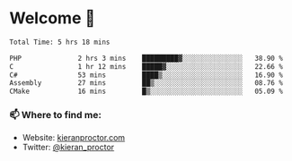 # Welcome 🦘

<!--START_SECTION:waka-->

```txt
Total Time: 5 hrs 18 mins

PHP              2 hrs 3 mins    █████████▓░░░░░░░░░░░░░░░   38.90 %
C                1 hr 12 mins    █████▓░░░░░░░░░░░░░░░░░░░   22.66 %
C#               53 mins         ████▒░░░░░░░░░░░░░░░░░░░░   16.90 %
Assembly         27 mins         ██▒░░░░░░░░░░░░░░░░░░░░░░   08.76 %
CMake            16 mins         █▒░░░░░░░░░░░░░░░░░░░░░░░   05.09 %
```

<!--END_SECTION:waka-->

### 📫 Where to find me:

-   Website: [kieranproctor.com](https://kieranproctor.com/)
-   Twitter: [@kieran_proctor](https://twitter.com/kieran_proctor)
